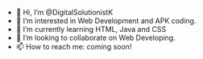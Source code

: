 - 👋 Hi, I’m @DigitalSolutionistK
- 👀 I’m interested in Web Development and APK coding.
- 🌱 I’m currently learning HTML, Java and CSS
- 💞️ I’m looking to collaborate on Web Developing.
- 📫 How to reach me: coming soon!

<!---
DigitalSolutionistK/DigitalSolutionistK is a ✨ special ✨ repository because its `README.md` (this file) appears on your GitHub profile.
You can click the Preview link to take a look at your changes.
--->
